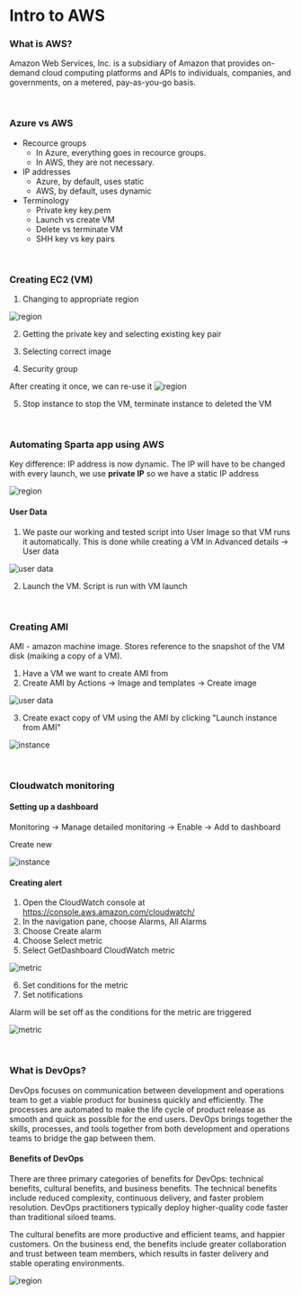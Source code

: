 # Intro to AWS

### What is AWS?

Amazon Web Services, Inc. is a subsidiary of Amazon that provides on-demand cloud computing platforms and APIs to individuals, companies, and governments, on a metered, pay-as-you-go basis.

<br />

### Azure vs AWS

- Recource groups
    - In Azure, everything goes in recource groups. 
    - In AWS, they are not necessary.
- IP addresses 
    - Azure, by default, uses static
    - AWS, by default, uses dynamic
- Terminology
    - Private key key.pem
    - Launch vs create VM
    - Delete vs terminate VM
    - SHH key vs key pairs


<br />

### Creating EC2 (VM)

1. Changing to appropriate region

![region](region.jpg)

2. Getting the private key and selecting existing key pair


3. Selecting correct image 


4. Security group
   
After creating it once, we can re-use it
![region](securityGroup.jpg)

5. Stop instance to stop the VM, terminate instance to deleted the VM


<br />

### Automating Sparta app using AWS

Key difference: IP address is now dynamic. The IP will have to be changed with every launch, we use **private IP** so we have a static IP address

![region](dynamicIP.jpg)


#### User Data

1. We paste our working and tested script into User Image so that VM runs it automatically. This is done while creating a VM in Advanced details -> User data


![user data](userData.jpg)

2. Launch the VM. Script is run with VM launch

<br />

### Creating AMI

AMI - amazon machine image. Stores reference to the snapshot of the VM disk (maiking a copy of a VM).

1. Have a VM we want to create AMI from
2. Create AMI by Actions -> Image and templates -> Create image

![user data](creatingAMI.jpg)

3. Create exact copy of VM using the AMI by clicking "Launch instance from AMI"

![instance](launchInstance.jpg)


<br />

### Cloudwatch monitoring

#### Setting up a dashboard

Monitoring -> Manage detailed monitoring -> Enable -> Add to dashboard

Create new

![instance](newDash.jpg)


#### Creating alert 

1. Open the CloudWatch console at https://console.aws.amazon.com/cloudwatch/
2. In the navigation pane, choose Alarms, All Alarms
3. Choose Create alarm
4. Choose Select metric
5. Select GetDashboard CloudWatch metric

![metric](getDash.jpg)

6. Set conditions for the metric
7. Set notifications

Alarm will be set off as the conditions for the metric are triggered 


![metric](alarm.jpg)

<br />

### What is DevOps?

DevOps focuses on communication between development and operations team to get a viable product for business quickly and efficiently. The processes are automated to make the life cycle of product release as smooth and quick as possible for the end users. DevOps brings together the skills, processes, and tools together from both development and operations teams to bridge the gap between them.

#### Benefits of DevOps

There are three primary categories of benefits for DevOps: technical benefits, cultural benefits, and business benefits. The technical benefits include reduced complexity, continuous delivery, and faster problem resolution. DevOps practitioners typically deploy higher-quality code faster than traditional siloed teams.

The cultural benefits are more productive and efficient teams, and happier customers. On the business end, the benefits include greater collaboration and trust between team members, which results in faster delivery and stable operating environments.

![region](whatIsDevOps.jpg)